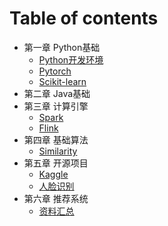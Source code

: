 # Table of contents

* 第一章 Python基础
  * [Python开发环境](python/dev.md)
  * [Pytorch](python/pytorch.md)
  * [Scikit-learn](python/scikit-learn.md)
* 第二章 Java基础
* 第三章 计算引擎
  * [Spark](engineering/spark.md)
  * [Flink](engineering/flink.md)
* 第四章 基础算法
  * [Similarity](algorithm/similarity.md)
* 第五章 开源项目
  * [Kaggle](project/kaggle.md)
  * [人脸识别](project/face-recognition.md)
* 第六章 推荐系统
  * [资料汇总](recommendation/resource.md)
